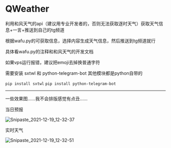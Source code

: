 # QWeather


利用和风天气的api（建议用专业开发者的，否则无法获取逐时天气）获取天气信息+一言+推送到自己的tg频道

根据wafu.py的可获取信息，选择内容生成天气信息，然后推送到tg频道就行

具体看wafu.py的注释和和风天气的开发文档

如果vps运行报错，建议把emoji去掉换普通字符

需要安装 sxtwl 和 python-telegram-bot 其他模块都是python自带的

```pip install sxtwl```
```pip install python-telegram-bot```

----------------

一些效果图……我不会排版感觉有点丑……

当日预报

![Snipaste_2021-12-19_12-32-37](https://user-images.githubusercontent.com/38887991/146663957-bbd58a92-a463-4c28-874b-63c47e943a15.png)


实时天气

![Snipaste_2021-12-19_12-32-51](https://user-images.githubusercontent.com/38887991/146663959-7e826988-e3b6-41c0-860d-104e3f1484b8.png)
